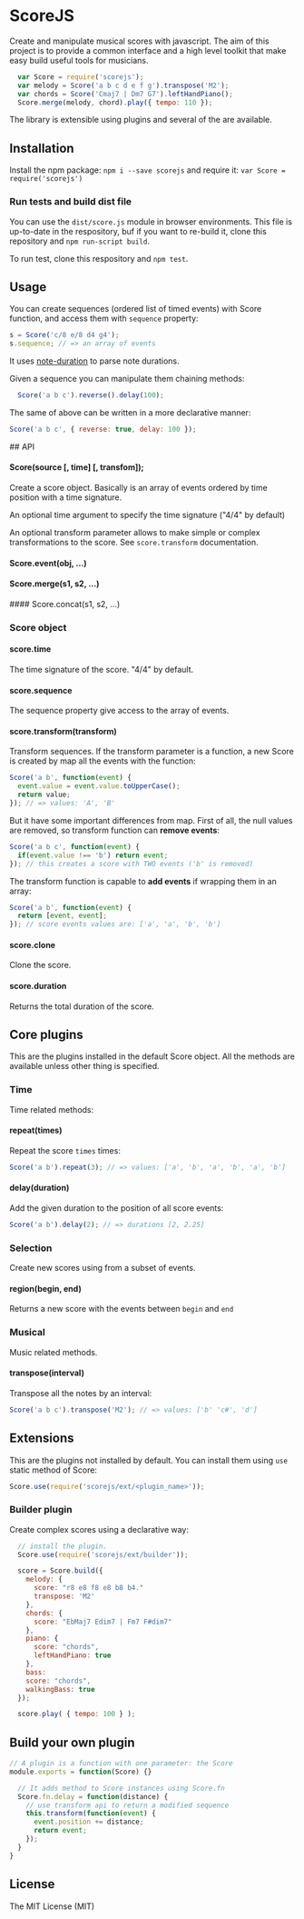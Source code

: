 # ScoreJS

Create and manipulate musical scores with javascript. The aim of this project
is to provide a common interface and a high level toolkit that make easy
build useful tools for musicians.

```js
  var Score = require('scorejs');
  var melody = Score('a b c d e f g').transpose('M2');
  var chords = Score('Cmaj7 | Dm7 G7').leftHandPiano();
  Score.merge(melody, chord).play({ tempo: 110 });
```

The library is extensible using plugins and several of the are available.

## Installation

Install the npm package: `npm i --save scorejs` and require it:
`var Score = require('scorejs')`

### Run tests and build dist file

You can use the `dist/score.js` module in browser environments. This file is
up-to-date in the respository, buf if you want to re-build it, clone this
repository and `npm run-script build`.

To run test, clone this respository and `npm test`.

## Usage

You can create sequences (ordered list of timed events) with Score function,
and access them with `sequence` property:

```js
s = Score('c/8 e/8 d4 g4');
s.sequence; // => an array of events
```

It uses [note-duration](http://github.com/danigb/note-duration) to parse note
durations.

Given a sequence you can manipulate them chaining methods:

```js
  Score('a b c').reverse().delay(100);
```

The same of above can be written in a more declarative manner:

```js
Score('a b c', { reverse: true, delay: 100 });
```


## API

#### Score(source [, time] [, transfom]);

Create a score object. Basically is an array of events ordered by time position
with a time signature.

An optional time argument to specify the time signature ("4/4" by default)

An optional transform parameter allows to make simple or complex transformations
to the score. See `score.transform` documentation.


#### Score.event(obj, ...)

#### Score.merge(s1, s2, ...)

#### Score.concat(s1, s2, ...)

### Score object

#### score.time

The time signature of the score. "4/4" by default.

#### score.sequence

The sequence property give access to the array of events.

#### score.transform(transform)

Transform sequences. If the transform parameter is a function,
a new Score is created by map all the events with the function:

```js
Score('a b', function(event) {
  event.value = event.value.toUpperCase();
  return value;
}); // => values: 'A', 'B'
```

But it have some important differences from map. First of all, the null values
are removed, so transform function can __remove events__:

```js
Score('a b c', function(event) {
  if(event.value !== 'b') return event;
}); // this creates a score with TWO events ('b' is removed)
```

The transform function is capable to __add events__ if wrapping them in an array:

```js
Score('a b', function(event) {
  return [event, event];
}); // score events values are: ['a', 'a', 'b', 'b']
```

#### score.clone

Clone the score.

#### score.duration

Returns the total duration of the score.


## Core plugins

This are the plugins installed in the default Score object. All the methods are
available unless other thing is specified.

### Time

Time related methods:

#### repeat(times)

Repeat the score `times` times:
```js
Score('a b').repeat(3); // => values: ['a', 'b', 'a', 'b', 'a', 'b']
```

#### delay(duration)

Add the given duration to the position of all score events:
```js
Score('a b').delay(2); // => durations [2, 2.25]
```

### Selection

Create new scores using from a subset of events.

#### region(begin, end)

Returns a new score with the events between `begin` and `end`

### Musical

Music related methods.

#### transpose(interval)

Transpose all the notes by an interval:
```js
Score('a b c').transpose('M2'); // => values: ['b' 'c#', 'd']
```

## Extensions

This are the plugins not installed by default. You can install them using
`use` static method of Score:

```js
Score.use(require('scorejs/ext/<plugin_name>'));
```

### Builder plugin

Create complex scores using a declarative way:

```js
  // install the plugin.
  Score.use(require('scorejs/ext/builder'));

  score = Score.build({
    melody: {
      score: "r8 e8 f8 e8 b8 b4."
      transpose: 'M2'
    },
    chords: {
      score: "EbMaj7 Edim7 | Fm7 F#dim7"
    },
    piano: {
      score: "chords",
      leftHandPiano: true
    },
    bass:
    score: "chords",
    walkingBass: true
  });

  score.play( { tempo: 100 } );
```

## Build your own plugin

```js
// A plugin is a function with one parameter: the Score
module.exports = function(Score) {}

  // It adds method to Score instances using Score.fn
  Score.fn.delay = function(distance) {
    // use transform api to return a modified sequence
    this.transform(function(event) {
      event.position += distance;
      return event;
    });
  }
}
```

## License

The MIT License (MIT)
